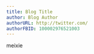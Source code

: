 ```yaml
---
title: Blog Title
author: Blog Author
authorURL: http://twitter.com/
authorFBID: 100002976521003
---
```


meixie